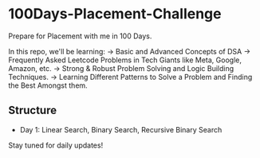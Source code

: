 # 100Days-Placement-Challenge
Prepare for Placement with me in 100 Days.

In this repo, we'll be learning:
-> Basic and Advanced Concepts of DSA
-> Frequently Asked Leetcode Problems in Tech Giants like Meta, Google, Amazon, etc.
-> Strong & Robust Problem Solving and Logic Building Techniques.
-> Learning Different Patterns to Solve a Problem and Finding the Best Amongst them.

## Structure

- Day 1: Linear Search, Binary Search, Recursive Binary Search

Stay tuned for daily updates!
